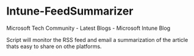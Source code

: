 # Intune-FeedSummarizer
Microsoft Tech Community - Latest Blogs - Microsoft Intune Blog

Script will monitor the RSS feed and email a summarization of the article thats easy to share on othe platforms. 
